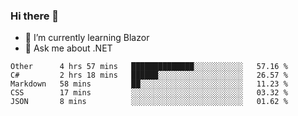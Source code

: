 ### Hi there 👋

- 🌱 I’m currently learning Blazor
- 💬 Ask me about .NET

<!--START_SECTION:waka-->
```text
Other      4 hrs 57 mins   ██████████████░░░░░░░░░░░   57.16 % 
C#         2 hrs 18 mins   ██████░░░░░░░░░░░░░░░░░░░   26.57 % 
Markdown   58 mins         ██░░░░░░░░░░░░░░░░░░░░░░░   11.23 % 
CSS        17 mins         ░░░░░░░░░░░░░░░░░░░░░░░░░   03.32 % 
JSON       8 mins          ░░░░░░░░░░░░░░░░░░░░░░░░░   01.62 %
```
<!--END_SECTION:waka-->